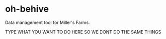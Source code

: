 # oh-behive
Data management tool for Miller's Farms.

TYPE WHAT YOU WANT TO DO HERE SO WE DONT DO THE SAME THINGS
